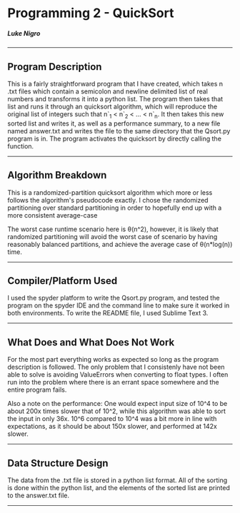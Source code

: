 # Programming 2 - QuickSort
##### Luke Nigro

---
## Program Description
This is a fairly straightforward program that I have created, which takes n .txt files which contain a semicolon and newline delimited list of real numbers and transforms it into a python list. The program then takes that list and runs it through an quicksort algorithm, which will reproduce the original list of integers such that n\`<sub>1</sub> < n\`<sub>2</sub> < ... < n\`<sub>n</sub>. It then takes this new sorted list and writes it, as well as a performance summary, to a new file named answer.txt and writes the file to the same directory that the Qsort.py program is in. The program activates the quicksort by directly calling the function.

---

## Algorithm Breakdown
This is a randomized-partition quicksort algorithm which more or less follows the algorithm's pseudocode exactly. I chose the randomized partitioning over standard partitioning in order to hopefully end up with a more consistent average-case

The worst case runtime scenario here is &theta;(n^2), however, it is likely that randomized partitioning will avoid the worst case of scenario by having reasonably balanced partitions, and achieve the average case of &theta;(n\*log(n)) time.

---
## Compiler/Platform Used

I used the spyder platform to write the Qsort.py program, and tested the program on the spyder IDE and the command line to make sure it worked in both environments. To write the README file, I used Sublime Text 3.

---
## What Does and What Does Not Work
For the most part everything works as expected so long as the program description is followed. The only problem that I consistenly have not been able to solve is avoiding ValueErrors when converting to float types. I often run into the problem where there is an errant space somewhere and the entire program fails.

Also a note on the performance: One would expect input size of 10^4 to be about 200x times slower that of 10^2, while this algorithm was able to sort the input in only 36x. 10^6 compared to 10^4 was a bit more in line with expectations, as it should be about 150x slower, and performed at 142x slower.

---
## Data Structure Design
The data from the .txt file is stored in a python list format. All of the sorting is done within the python list, and the elements of the sorted list are printed to the answer.txt file.

---